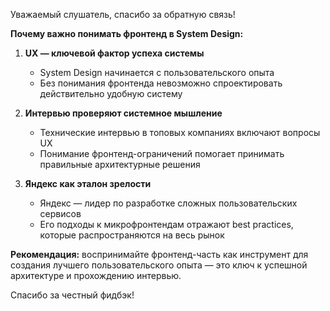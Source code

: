 Уважаемый слушатель, спасибо за обратную связь!

**Почему важно понимать фронтенд в System Design:**

1. **UX — ключевой фактор успеха системы**
   - System Design начинается с пользовательского опыта
   - Без понимания фронтенда невозможно спроектировать действительно удобную систему

2. **Интервью проверяют системное мышление**
   - Технические интервью в топовых компаниях включают вопросы UX
   - Понимание фронтенд-ограничений помогает принимать правильные архитектурные решения

3. **Яндекс как эталон зрелости**
   - Яндекс — лидер по разработке сложных пользовательских сервисов
   - Его подходы к микрофронтендам отражают best practices, которые распространяются на весь рынок

**Рекомендация:** воспринимайте фронтенд-часть как инструмент для создания лучшего пользовательского опыта — это ключ к успешной архитектуре и прохождению интервью.

Спасибо за честный фидбэк!